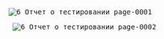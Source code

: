 <div align="center">

<kbd>
  
  ![6  Отчет о тестировании_page-0001](https://user-images.githubusercontent.com/112773993/209070597-14eb98b8-7bbd-4fc2-b004-ab08da10eaf6.jpg)
&nbsp;
  
  
  ![6  Отчет о тестировании_page-0002](https://user-images.githubusercontent.com/112773993/209070535-97bd96e7-2607-4ca5-9e6e-7d2653a20103.jpg)
</kbd>




